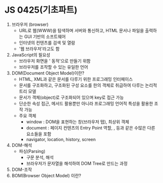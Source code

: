 # JS 0425(기초파트)

1. 브라우저 (browser)
   - URL로 웹(WWW)을 탐색하며 서버와 통신하고, HTML 문서나 파일을 출력하는 GUI 기반의 소프트웨어
   - 인터넷의 컨텐츠를 검색 및 열람
   - '웹 브라우저'라고도 함
2. JavaScript의 필요성
   - 브라우저 화면을 ' 동적'으로 만들기 위함
   - 브라우저를 조작할 수 있는 유일한 언어
3. DOM(Document Object Model)이란?
   - HTML, XML과 같은 문서를 다루기 위한 프로그래밍 인터페이스
   - 문서를 구조화하고, 구조화된 구성 요소를 한의 객체로 취급하여 다루는 논리적 트리 모델
   - 문서가 객체(object)로 구조화되어 있으며 key로 접근 가능
   - 단순한 속성 접근, 메서드 활용뿐만 아니라 프로그래밍 언어적 특성을 활용한 조작 가능
   - 주요 객체
     - window : DOM을 표현하는 창(브라우저 탭), 최상위 객체
     - document : 페이지 컨텐츠의 Entry Point 역할, <head>, <body> 등과 같은 수많은 다른 요소들을 포함
     - navigator, location, history, screen
4. DOM-해석
   - 파싱(Parsing)
     - 구문 분석, 해석
     - 브라우저가 문자열을 해석하여 DOM Tree로 만드는 과정
5. DOM-조작
6. BOM(Browser Object Model) 이란?